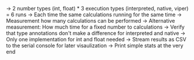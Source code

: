 -> 2 number types (int, float) * 3 execution types (interpreted, native, viper) = 6 runs
-> Each time the same calculations running for the same time
-> Measurement how many calculations can be performed
-> Alternative measurement: How much time for a fixed number to calculations
-> Verify that type annotations don't make a difference for interpreted and native
    -> Only one implementation for int and float needed
-> Stream results as CSV to the serial console for later visaulization
-> Print simple stats at the very end